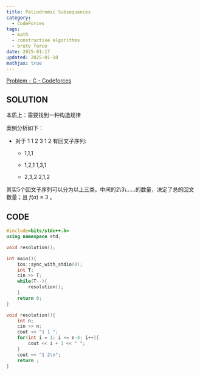 ```yaml
---
title: Palindromic Subsequences
category:
  - CodeForces
tags:
  - math
  - constructive algorithms
  - brute force
date: 2025-01-17
updated: 2025-01-18
mathjax: true
---
```


[Problem - C - Codeforces](https://codeforces.com/contest/2056/problem/C)

## SOLUTION

本质上：需要找到一种构造规律

案例分析如下：

- 对于 1 1 2 3 1 2 有回文子序列:

  - 1,1,1

  - 1,2,1
    1,3,1

  - 2,3,2
    2,1,2

其实5个回文子序列可以分为以上三类。中间的2\3\……的数量，决定了总的回文数量；且 $f(a) \equiv 3$ 。

## CODE

```c++
#include<bits/stdc++.h>
using namespace std;

void resolution();

int main(){
    ios::sync_with_stdio(0);
    int T;
    cin >> T;
    while(T--){
        resolution();
    }
    return 0;
}

void resolution(){
    int n;
    cin >> n;
    cout << "1 1 ";
    for(int i = 1; i <= n-4; i++){
        cout << i + 1 << " ";
    }
    cout << "1 2\n";
    return ;
}
```

